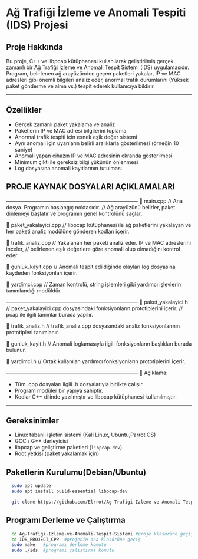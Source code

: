 # Ağ Trafiği İzleme ve Anomali Tespiti (IDS) Projesi

## Proje Hakkında

Bu proje, C++ ve libpcap kütüphanesi kullanılarak geliştirilmiş gerçek zamanlı bir Ağ Trafiği İzleme ve Anomali Tespit Sistemi (IDS) uygulamasıdır. Program, belirlenen ağ arayüzünden geçen paketleri yakalar, IP ve MAC adresleri gibi önemli bilgileri analiz eder, anormal trafik durumlarını (Yüksek paket gönderme ve alma vs.) tespit ederek kullanıcıya bildirir.

---

## Özellikler

- Gerçek zamanlı paket yakalama ve analiz
- Paketlerin IP ve MAC adresi bilgilerini toplama
- Anormal trafik tespiti için esnek eşik değer sistemi
- Aynı anomali için uyarıların belirli aralıklarla gösterilmesi (örneğin 10 saniye)
- Anomali yapan cihazın IP ve MAC adresinin ekranda gösterilmesi
- Minimum çıktı ile gereksiz bilgi yükünün önlenmesi
- Log dosyasına anomali kayıtlarının tutulması



## PROJE KAYNAK DOSYALARI AÇIKLAMALARI
────────────────────────────────────
🔹 main.cpp
// Ana dosya. Programın başlangıç noktasıdır.
// Ağ arayüzünü belirler, paket dinlemeyi başlatır ve programın genel kontrolünü sağlar.

🔹 paket_yakalayici.cpp
// libpcap kütüphanesi ile ağ paketlerini yakalayan ve her paketi analiz modülüne gönderen kodları içerir.

🔹 trafik_analiz.cpp
// Yakalanan her paketi analiz eder. IP ve MAC adreslerini inceler,
// belirlenen eşik değerlere göre anomali olup olmadığını kontrol eder.

🔹 gunluk_kayit.cpp
// Anomali tespit edildiğinde olayları log dosyasına kaydeden fonksiyonları içerir.

🔹 yardimci.cpp
// Zaman kontrolü, string işlemleri gibi yardımcı işlevlerin tanımlandığı modüldür.

────────────────────────────────────
🔸 paket_yakalayici.h
// paket_yakalayici.cpp dosyasındaki fonksiyonların prototiplerini içerir.
// pcap ile ilgili tanımlar burada yapılır.

🔸 trafik_analiz.h
// trafik_analiz.cpp dosyasındaki analiz fonksiyonlarının prototipleri tanımlanır.

🔸 gunluk_kayit.h
// Anomali loglamasıyla ilgili fonksiyonların başlıkları burada bulunur.

🔸 yardimci.h
// Ortak kullanılan yardımcı fonksiyonların prototiplerini içerir.

────────────────────────────────────
📝 Açıklama:
- Tüm .cpp dosyaları ilgili .h dosyalarıyla birlikte çalışır.
- Program modüler bir yapıya sahiptir.
- Kodlar C++ dilinde yazılmıştır ve libpcap kütüphanesi kullanılmıştır.
---

## Gereksinimler

- Linux tabanlı işletim sistemi (Kali Linux, Ubuntu,Parrot OS)
- GCC / G++ derleyicisi
- libpcap ve geliştirme paketleri (`libpcap-dev`)
- Root yetkisi (paket yakalamak için)

## Paketlerin Kurulumu(Debian/Ubuntu)
```bash
  sudo apt update
  sudo apt install build-essential libpcap-dev

  git clone https://github.com/Elrrot/Ag-Trafigi-Izleme-ve-Anomali-Tespit-Sistemi.git
```
## Programı Derleme ve Çalıştırma
```bash
  cd Ag-Trafigi-Izleme-ve-Anomali-Tespit-Sistemi #proje klasörüne geçiş
  cd IDS_PROJECT_CPP  #projenin ana klasörüne geçiş
  sudo make   #programı derleme komutu
  sudo ./ids  #programı çalıştırma komutu 


